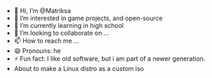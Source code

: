 - 👋 Hi, I’m @Matriksa
- 👀 I’m interested in game projects, and open-source
- 🌱 I’m currently learning in high school
- 💞️ I’m looking to collaborate on ... 
- 📫 How to reach me ...
- 😄 Pronouns: he
- ⚡ Fun fact: I like old software, but i am part of a newer generation.
- About to make a Linux distro as a custom iso
<!---
Matriksa/Matriksa is a ✨ special ✨ repository because its `README.md` (this file) appears on your GitHub profile.
You can click the Preview link to take a look at your changes.
--->
